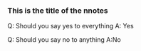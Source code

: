 ### This is the title of the nnotes

Q: Should you say yes to everything
A: Yes

Q: Should you say no to anything
A:No